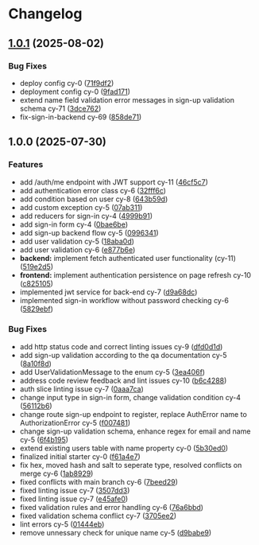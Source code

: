 # Changelog

## [1.0.1](https://github.com/BinaryStudioAcademy/bsa-2025-checkly/compare/shared-v1.0.0...shared-v1.0.1) (2025-08-02)


### Bug Fixes

* deploy config cy-0 ([71f9df2](https://github.com/BinaryStudioAcademy/bsa-2025-checkly/commit/71f9df22549eacab9d0927970cd5542530d78053))
* deployment config cy-0 ([9fad171](https://github.com/BinaryStudioAcademy/bsa-2025-checkly/commit/9fad1715b2180a66b510e3f3c2f44de15f3baf0d))
* extend name field validation error messages in sign-up validation schema cy-71 ([3dce762](https://github.com/BinaryStudioAcademy/bsa-2025-checkly/commit/3dce762c3b01e0b2de2e3601d64e4a7fcece9fcd))
* fix-sign-in-backend cy-69 ([858de71](https://github.com/BinaryStudioAcademy/bsa-2025-checkly/commit/858de716436ed5485726aa2c06ab32bb6f4809b3))

## 1.0.0 (2025-07-30)


### Features

* add /auth/me endpoint with JWT support cy-11 ([46cf5c7](https://github.com/BinaryStudioAcademy/bsa-2025-checkly/commit/46cf5c7662ef1e8518bff32555e7945121d117c1))
* add authentication error class cy-6 ([32fff6c](https://github.com/BinaryStudioAcademy/bsa-2025-checkly/commit/32fff6cc73646f36b2325f632b2b7991fa1f9119))
* add condition based on user cy-8 ([643b59d](https://github.com/BinaryStudioAcademy/bsa-2025-checkly/commit/643b59dc4df27278789d261dd878ff6f22bb7ecf))
* add custom exception cy-5 ([07ab311](https://github.com/BinaryStudioAcademy/bsa-2025-checkly/commit/07ab3118da603e990c02ee8ce06d002373a0fe35))
* add reducers for sign-in cy-4 ([4999b91](https://github.com/BinaryStudioAcademy/bsa-2025-checkly/commit/4999b91b10012275a34f7b302dbe22eb58904554))
* add sign-in form cy-4 ([0bae6be](https://github.com/BinaryStudioAcademy/bsa-2025-checkly/commit/0bae6be1ed6abf69de0e133f3c6534a2242e7d40))
* add sign-up backend flow cy-5 ([0996341](https://github.com/BinaryStudioAcademy/bsa-2025-checkly/commit/0996341fbf59b896f5ce2b63353e8dbd27d6a977))
* add user validation cy-5 ([18aba0d](https://github.com/BinaryStudioAcademy/bsa-2025-checkly/commit/18aba0dbb6b256ca5f9f02a2a7243e9aa00dd202))
* add user validation cy-6 ([e877b6e](https://github.com/BinaryStudioAcademy/bsa-2025-checkly/commit/e877b6ed4bb40ca9b9c8459c2e0e5de2c963799e))
* **backend:** implement fetch authenticated user functionality (cy-11) ([519e2d5](https://github.com/BinaryStudioAcademy/bsa-2025-checkly/commit/519e2d559f557c1c339a553f34fc43f3a6ac8a43))
* **frontend:** implement authentication persistence on page refresh cy-10 ([c825105](https://github.com/BinaryStudioAcademy/bsa-2025-checkly/commit/c825105fd2a1f4addd4dad393e194cf9f35dee74))
* implemented jwt service for back-end cy-7 ([d9a68dc](https://github.com/BinaryStudioAcademy/bsa-2025-checkly/commit/d9a68dc105a75ade057b6f799ced1c102e4d9039))
* implemented sign-in workflow without password checking cy-6 ([5829ebf](https://github.com/BinaryStudioAcademy/bsa-2025-checkly/commit/5829ebf48413596981040107b9352095006b3b6a))


### Bug Fixes

* add http status code and correct linting issues cy-9 ([dfd0d1d](https://github.com/BinaryStudioAcademy/bsa-2025-checkly/commit/dfd0d1d5725c3d7a8a01a72bb64bba2fe0a049ed))
* add sign-up validation according to the qa documentation cy-5 ([8a10f8d](https://github.com/BinaryStudioAcademy/bsa-2025-checkly/commit/8a10f8d75ca52a1a4838187fd84ad662e11be30e))
* add UserValidationMessage to the enum cy-5 ([3ea406f](https://github.com/BinaryStudioAcademy/bsa-2025-checkly/commit/3ea406ff01406cf8cb3397beadb5c8741bc6803f))
* address code review feedback and lint issues cy-10 ([b6c4288](https://github.com/BinaryStudioAcademy/bsa-2025-checkly/commit/b6c4288b5ebdc49a404bc34ceaf2749b0332fd61))
* auth slice linting issue cy-7 ([0aaa7ca](https://github.com/BinaryStudioAcademy/bsa-2025-checkly/commit/0aaa7caadc483937738694359945c43e25ed741e))
* change input type in sign-in form, change validation condition cy-4 ([56112b6](https://github.com/BinaryStudioAcademy/bsa-2025-checkly/commit/56112b610525e0454db6570c9a882d5f9ea4daaf))
* change route sign-up endpoint to register, replace AuthError name to AuthorizationError cy-5 ([f007481](https://github.com/BinaryStudioAcademy/bsa-2025-checkly/commit/f0074811c66566417a2488e600eb9a1f71b89b3f))
* change sign-up validation schema, enhance regex for email and name cy-5 ([6f4b195](https://github.com/BinaryStudioAcademy/bsa-2025-checkly/commit/6f4b19554fa80fd36e56b8b0e1e4f3ce1042d0e7))
* extend existing users table with name property cy-0 ([5b30ed0](https://github.com/BinaryStudioAcademy/bsa-2025-checkly/commit/5b30ed096daaa75345011ad28a09a7ea0b0886ae))
* finalized initial starter cy-0 ([f61a4e7](https://github.com/BinaryStudioAcademy/bsa-2025-checkly/commit/f61a4e72e964081075acda5fd277d369a3ac55a5))
* fix hex, moved hash and salt to seperate type, resolved conflicts on merge cy-6 ([1ab8929](https://github.com/BinaryStudioAcademy/bsa-2025-checkly/commit/1ab8929df8e4dd5d8d7ee9560a0b7b1126cb2239))
* fixed conflicts with main branch cy-6 ([7beed29](https://github.com/BinaryStudioAcademy/bsa-2025-checkly/commit/7beed2992cf04d30a052c966bcb87f7341066143))
* fixed linting issue cy-7 ([3507dd3](https://github.com/BinaryStudioAcademy/bsa-2025-checkly/commit/3507dd375a75c3ce400988850fd7eb226df3cdbb))
* fixed linting issue cy-7 ([e45afe0](https://github.com/BinaryStudioAcademy/bsa-2025-checkly/commit/e45afe03626c5393d84002bab521936889c75066))
* fixed validation rules and error handling cy-6 ([76a6bbd](https://github.com/BinaryStudioAcademy/bsa-2025-checkly/commit/76a6bbd4bde1e2fa83521e28d8519b03be1dfff1))
* fixed validation schema conflict cy-7 ([3705ee2](https://github.com/BinaryStudioAcademy/bsa-2025-checkly/commit/3705ee2113dfc62590c618a4557cebd5a70bd838))
* lint errors cy-5 ([01444eb](https://github.com/BinaryStudioAcademy/bsa-2025-checkly/commit/01444eb97a9e1d238a89c6ce5ca77b31f979af6a))
* remove unnessary check for unique name cy-5 ([d9babe9](https://github.com/BinaryStudioAcademy/bsa-2025-checkly/commit/d9babe9400f48300c520db78baf4aa2aece78099))
